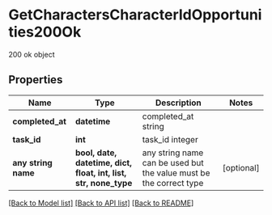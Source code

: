 # GetCharactersCharacterIdOpportunities200Ok

200 ok object

## Properties
Name | Type | Description | Notes
------------ | ------------- | ------------- | -------------
**completed_at** | **datetime** | completed_at string | 
**task_id** | **int** | task_id integer | 
**any string name** | **bool, date, datetime, dict, float, int, list, str, none_type** | any string name can be used but the value must be the correct type | [optional]

[[Back to Model list]](../README.md#documentation-for-models) [[Back to API list]](../README.md#documentation-for-api-endpoints) [[Back to README]](../README.md)



